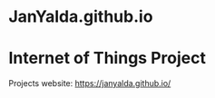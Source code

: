 # JanYalda.github.io


Internet of Things Project
==========================
Projects website: https://janyalda.github.io/
